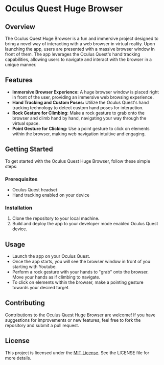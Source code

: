 # Oculus Quest Huge Browser

## Overview
The Oculus Quest Huge Browser is a fun and immersive project designed to bring a novel way of interacting with a web browser in virtual reality. Upon launching the app, users are presented with a massive browser window in front of them. The app leverages the Oculus Quest's hand tracking capabilities, allowing users to navigate and interact with the browser in a unique manner.

## Features
- **Immersive Browser Experience:** A huge browser window is placed right in front of the user, providing an immersive web browsing experience.
- **Hand Tracking and Custom Poses:** Utilize the Oculus Quest's hand tracking technology to detect custom hand poses for interaction.
- **Rock Gesture for Climbing:** Make a rock gesture to grab onto the browser and climb hand by hand, navigating your way through the virtual space.
- **Point Gesture for Clicking:** Use a point gesture to click on elements within the browser, making web navigation intuitive and engaging.

## Getting Started
To get started with the Oculus Quest Huge Browser, follow these simple steps:

### Prerequisites
- Oculus Quest headset
- Hand tracking enabled on your device

### Installation
1. Clone the repository to your local machine.
2. Build and deploy the app to your developer mode enabled Oculus Quest device.

## Usage
- Launch the app on your Oculus Quest.
- Once the app starts, you will see the browser window in front of you starting with Youtube.
- Perform a rock gesture with your hands to "grab" onto the browser. Move your hands as if climbing to navigate.
- To click on elements within the browser, make a pointing gesture towards your desired target.

## Contributing
Contributions to the Oculus Quest Huge Browser are welcome! If you have suggestions for improvements or new features, feel free to fork the repository and submit a pull request.

## License
This project is licensed under the [MIT License](LICENSE). See the LICENSE file for more details.
